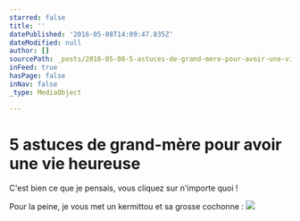 ```yaml
---
starred: false
title: ''
datePublished: '2016-05-08T14:09:47.835Z'
dateModified: null
author: []
sourcePath: _posts/2016-05-08-5-astuces-de-grand-mere-pour-avoir-une-vie-heureuse.md
inFeed: true
hasPage: false
inNav: false
_type: MediaObject

---
```

# 5 astuces de grand-mère pour avoir une vie heureuse

C'est bien ce que je pensais, vous cliquez sur n'importe quoi !

Pour la peine, je vous met un kermittou et sa grosse cochonne :
![](https://the-grid-user-content.s3-us-west-2.amazonaws.com/8baf74a8-530f-494b-b9ce-0e0877f6fe07.jpg)